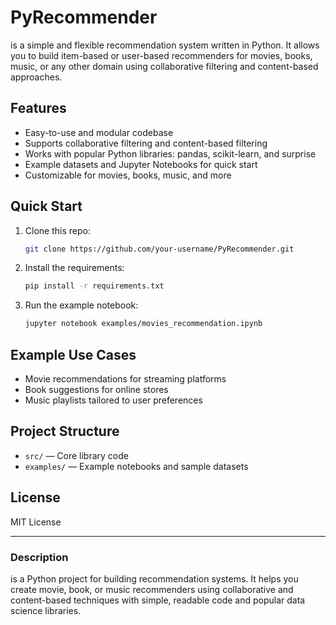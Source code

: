 # PyRecommender

is a simple and flexible recommendation system written in Python. It allows you to build item-based or user-based recommenders for movies, books, music, or any other domain using collaborative filtering and content-based approaches.

## Features

- Easy-to-use and modular codebase
- Supports collaborative filtering and content-based filtering
- Works with popular Python libraries: pandas, scikit-learn, and surprise
- Example datasets and Jupyter Notebooks for quick start
- Customizable for movies, books, music, and more

## Quick Start

1. Clone this repo:
   ```bash
   git clone https://github.com/your-username/PyRecommender.git
   ```
2. Install the requirements:
   ```bash
   pip install -r requirements.txt
   ```
3. Run the example notebook:
   ```bash
   jupyter notebook examples/movies_recommendation.ipynb
   ```

## Example Use Cases

- Movie recommendations for streaming platforms
- Book suggestions for online stores
- Music playlists tailored to user preferences

## Project Structure

- `src/` — Core library code
- `examples/` — Example notebooks and sample datasets

## License

MIT License

---

### Description

is a Python project for building recommendation systems. It helps you create movie, book, or music recommenders using collaborative and content-based techniques with simple, readable code and popular data science libraries.